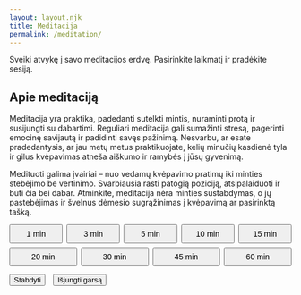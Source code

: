 ```yaml
---
layout: layout.njk
title: Meditacija
permalink: /meditation/
---
```


<style>
  .timer-buttons {
    display: flex;
    flex-wrap: wrap;
    gap: 0.5em;
    margin-bottom: 1em;
  }
  .timer-buttons button {
    flex: 1 1 80px;
    min-width: 80px;
    padding: 0.5em 1em;
    font-size: 1em;
    cursor: pointer;
  }
  .controls {
    margin-top: 1em;
    display: flex;
    gap: 1em;
  }
  .timer-display {
    margin-top: 1em;
    font-size: 1.2em;
    font-weight: bold;
  }
</style>

<p>
  Sveiki atvykę į savo meditacijos erdvę. Pasirinkite laikmatį ir pradėkite
  sesiją.
</p>

<section>
  <h2>Apie meditaciją</h2>
  <p>
    Meditacija yra praktika, padedanti sutelkti mintis, nuraminti protą ir
    susijungti su dabartimi. Reguliari meditacija gali sumažinti stresą,
    pagerinti emocinę savijautą ir padidinti savęs pažinimą. Nesvarbu, ar
    esate pradedantysis, ar jau metų metus praktikuojate, kelių minučių
    kasdienė tyla ir gilus kvėpavimas atneša aiškumo ir ramybės į jūsų
    gyvenimą.
  </p>
  <p>
    Medituoti galima įvairiai – nuo vedamų kvėpavimo pratimų iki minties
    stebėjimo be vertinimo. Svarbiausia rasti patogią poziciją,
    atsipalaiduoti ir būti čia bei dabar. Atminkite, meditacija nėra minties
    sustabdymas, o jų pastebėjimas ir švelnus dėmesio sugrąžinimas į
    kvėpavimą ar pasirinktą tašką.
  </p>
</section>

<section>
  <div class="timer-buttons">
    <button data-min="1">1 min</button>
    <button data-min="3">3 min</button>
    <button data-min="5">5 min</button>
    <button data-min="10">10 min</button>
    <button data-min="15">15 min</button>
    <button data-min="20">20 min</button>
    <button data-min="30">30 min</button>
    <button data-min="45">45 min</button>
    <button data-min="60">60 min</button>
  </div>
  <div class="controls">
    <button id="stop-btn">Stabdyti</button>
    <button id="mute-btn">Išjungti garsą</button>
  </div>
  <div class="timer-display" id="timer-display"></div>

  <audio id="meditation-audio" preload="none">
    <source
      src="https://nextjs-tiksiandien.netlify.app/Indian_Flute_Meditation_Music.mp3"
      type="audio/mpeg"
    />
    Jūsų naršyklė nepalaiko audio elemento.
  </audio>

  <audio id="timer-sound" preload="auto">
    <source
      src="https://cdn.pixabay.com/audio/2022/07/26/audio_124bfae3c3.mp3"
      type="audio/mpeg"
    />
  </audio>
</section>

<script>
  const audio = document.getElementById("meditation-audio");
  const timerSound = document.getElementById("timer-sound");
  const timerDisplay = document.getElementById("timer-display");
  const stopBtn = document.getElementById("stop-btn");
  const muteBtn = document.getElementById("mute-btn");
  let timer = null;
  let remaining = 0;
  let muted = false;

  function formatTime(sec) {
    const m = Math.floor(sec / 60);
    const s = sec % 60;
    return `${m}:${s.toString().padStart(2, "0")}`;
  }

  function startTimer(minutes) {
    clearInterval(timer);
    audio.pause();
    audio.currentTime = 0;
    audio.muted = muted;
    audio.load();
    audio.play();
    remaining = minutes * 60;
    timerDisplay.textContent = `Liko laiko: ${formatTime(remaining)}`;
    timer = setInterval(() => {
      remaining--;
      timerDisplay.textContent = `Liko laiko: ${formatTime(remaining)}`;
      if (remaining <= 0) {
        clearInterval(timer);
        audio.pause();
        audio.currentTime = 0;
        timerDisplay.textContent = "Sesija baigta!";
        timerSound.play();
      }
    }, 1000);
  }

  function stopAll() {
    clearInterval(timer);
    audio.pause();
    audio.currentTime = 0;
    timerDisplay.textContent = "";
  }

  function muteAll() {
    muted = !muted;
    audio.muted = muted;
    muteBtn.textContent = muted ? "Įjungti garsą" : "Išjungti garsą";
  }

  document.querySelectorAll(".timer-buttons button").forEach((btn) => {
    btn.addEventListener("click", () => {
      startTimer(Number(btn.dataset.min));
    });
  });

  stopBtn.addEventListener("click", stopAll);
  muteBtn.addEventListener("click", muteAll);
</script>
